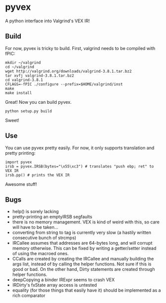 # pyvex

A python interface into Valgrind's VEX IR!

## Build

For now, pyvex is tricky to build. First, valgrind needs to be compiled with fPIC:

	mkdir ~/valgrind
	cd ~/valgrind
	wget http://valgrind.org/downloads/valgrind-3.8.1.tar.bz2
	tar xvfj valgrind-3.8.1.tar.bz2
	cd valgrind-3.8.1
	CFLAGS=-fPIC ./configure --prefix=$HOME/valgrind/inst
	make
	make install

Great! Now you can build pyvex.

	python setup.py build

Sweet!

## Use

You can use pyvex pretty easily. For now, it only supports translation and pretty printing:

	import pyvex
	irsb = pyvex.IRSB(bytes="\x55\xc3") # translates "push ebp; ret" to VEX IR
	irsb.pp() # prints the VEX IR

Awesome stuff!

## Bugs

- help() is sorely lacking
- pretty-printing an emptyIRSB segfaults
- there is no memory management. VEX is kind of weird with this, so care will have to be taken...
- converting from string to tag is currently very slow (a hastily written consecutive bunch of strcmps)
- IRCallee assumes that addresses are 64-bytes long, and will corrupt memory otherwise. This can be fixed by writing a getter/setter instead of using the macroed ones.
- CCalls are created by creating the IRCallee and manually building the args list, instead of by calling the helper functions. Not sure if this is good or bad. On the other hand, Dirty statements are created through helper functions.
- deepCopying a binder IRExpr seems to crash VEX
- IRDirty's fxState array access is untested
- equality (for those things that easily have it) should be implemented as a rich comparator
